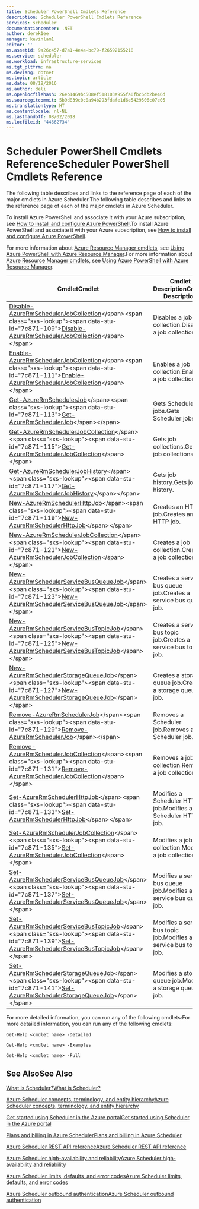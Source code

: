 ```yaml
---
title: Scheduler PowerShell Cmdlets Reference
description: Scheduler PowerShell Cmdlets Reference
services: scheduler
documentationcenter: .NET
author: derek1ee
manager: kevinlam1
editor: ''
ms.assetid: 9a26c457-d7a1-4e4a-bc79-f26592155218
ms.service: scheduler
ms.workload: infrastructure-services
ms.tgt_pltfrm: na
ms.devlang: dotnet
ms.topic: article
ms.date: 08/18/2016
ms.author: deli
ms.openlocfilehash: 26eb1469bc508ef518103a955fa0fbc6db2be46d
ms.sourcegitcommit: 5b9d839c0c0a94b293fdafe1d6e5429506c07e05
ms.translationtype: HT
ms.contentlocale: nl-NL
ms.lasthandoff: 08/02/2018
ms.locfileid: "44662734"
---
```

# <a name="scheduler-powershell-cmdlets-reference"></a><span data-ttu-id="7c871-103">Scheduler PowerShell Cmdlets Reference</span><span class="sxs-lookup"><span data-stu-id="7c871-103">Scheduler PowerShell Cmdlets Reference</span></span>
<span data-ttu-id="7c871-104">The following table describes and links to the reference page of each of the major cmdlets in Azure Scheduler.</span><span class="sxs-lookup"><span data-stu-id="7c871-104">The following table describes and links to the reference page of each of the major cmdlets in Azure Scheduler.</span></span>

<span data-ttu-id="7c871-105">To install Azure PowerShell and associate it with your Azure subscription, see [How to install and configure Azure PowerShell](/powershell/azureps-cmdlets-docs).</span><span class="sxs-lookup"><span data-stu-id="7c871-105">To install Azure PowerShell and associate it with your Azure subscription, see [How to install and configure Azure PowerShell](/powershell/azureps-cmdlets-docs).</span></span> 

<span data-ttu-id="7c871-106">For more information about [Azure Resource Manager cmdlets](https://msdn.microsoft.com/library/mt125356\(v=azure.200\).aspx), see [Using Azure PowerShell with Azure Resource Manager](../powershell-azure-resource-manager.md).</span><span class="sxs-lookup"><span data-stu-id="7c871-106">For more information about [Azure Resource Manager cmdlets](https://msdn.microsoft.com/library/mt125356\(v=azure.200\).aspx), see [Using Azure PowerShell with Azure Resource Manager](../powershell-azure-resource-manager.md).</span></span>

| <span data-ttu-id="7c871-107">Cmdlet</span><span class="sxs-lookup"><span data-stu-id="7c871-107">Cmdlet</span></span> | <span data-ttu-id="7c871-108">Cmdlet Description</span><span class="sxs-lookup"><span data-stu-id="7c871-108">Cmdlet Description</span></span> |
| --- | --- |
| <span data-ttu-id="7c871-109">[Disable-AzureRmSchedulerJobCollection](https://msdn.microsoft.com/library/mt490133\(v=azure.200\).aspx)</span><span class="sxs-lookup"><span data-stu-id="7c871-109">[Disable-AzureRmSchedulerJobCollection](https://msdn.microsoft.com/library/mt490133\(v=azure.200\).aspx)</span></span> |<span data-ttu-id="7c871-110">Disables a job collection.</span><span class="sxs-lookup"><span data-stu-id="7c871-110">Disables a job collection.</span></span> |
| <span data-ttu-id="7c871-111">[Enable-AzureRmSchedulerJobCollection](https://msdn.microsoft.com/library/mt490135\(v=azure.200\).aspx)</span><span class="sxs-lookup"><span data-stu-id="7c871-111">[Enable-AzureRmSchedulerJobCollection](https://msdn.microsoft.com/library/mt490135\(v=azure.200\).aspx)</span></span> |<span data-ttu-id="7c871-112">Enables a job collection.</span><span class="sxs-lookup"><span data-stu-id="7c871-112">Enables a job collection.</span></span> |
| <span data-ttu-id="7c871-113">[Get-AzureRmSchedulerJob](https://msdn.microsoft.com/library/mt490125\(v=azure.200\).aspx)</span><span class="sxs-lookup"><span data-stu-id="7c871-113">[Get-AzureRmSchedulerJob](https://msdn.microsoft.com/library/mt490125\(v=azure.200\).aspx)</span></span> |<span data-ttu-id="7c871-114">Gets Scheduler jobs.</span><span class="sxs-lookup"><span data-stu-id="7c871-114">Gets Scheduler jobs.</span></span> |
| <span data-ttu-id="7c871-115">[Get-AzureRmSchedulerJobCollection](https://msdn.microsoft.com/library/mt490132\(v=azure.200\).aspx)</span><span class="sxs-lookup"><span data-stu-id="7c871-115">[Get-AzureRmSchedulerJobCollection](https://msdn.microsoft.com/library/mt490132\(v=azure.200\).aspx)</span></span> |<span data-ttu-id="7c871-116">Gets job collections.</span><span class="sxs-lookup"><span data-stu-id="7c871-116">Gets job collections.</span></span> |
| <span data-ttu-id="7c871-117">[Get-AzureRmSchedulerJobHistory](https://msdn.microsoft.com/library/mt490126\(v=azure.200\).aspx)</span><span class="sxs-lookup"><span data-stu-id="7c871-117">[Get-AzureRmSchedulerJobHistory](https://msdn.microsoft.com/library/mt490126\(v=azure.200\).aspx)</span></span> |<span data-ttu-id="7c871-118">Gets job history.</span><span class="sxs-lookup"><span data-stu-id="7c871-118">Gets job history.</span></span> |
| <span data-ttu-id="7c871-119">[New-AzureRmSchedulerHttpJob](https://msdn.microsoft.com/library/mt490136\(v=azure.200\).aspx)</span><span class="sxs-lookup"><span data-stu-id="7c871-119">[New-AzureRmSchedulerHttpJob](https://msdn.microsoft.com/library/mt490136\(v=azure.200\).aspx)</span></span> |<span data-ttu-id="7c871-120">Creates an HTTP job.</span><span class="sxs-lookup"><span data-stu-id="7c871-120">Creates an HTTP job.</span></span> |
| <span data-ttu-id="7c871-121">[New-AzureRmSchedulerJobCollection](https://msdn.microsoft.com/library/mt490141\(v=azure.200\).aspx)</span><span class="sxs-lookup"><span data-stu-id="7c871-121">[New-AzureRmSchedulerJobCollection](https://msdn.microsoft.com/library/mt490141\(v=azure.200\).aspx)</span></span> |<span data-ttu-id="7c871-122">Creates a job collection.</span><span class="sxs-lookup"><span data-stu-id="7c871-122">Creates a job collection.</span></span> |
| <span data-ttu-id="7c871-123">[New-AzureRmSchedulerServiceBusQueueJob](https://msdn.microsoft.com/library/mt490134\(v=azure.200\).aspx)</span><span class="sxs-lookup"><span data-stu-id="7c871-123">[New-AzureRmSchedulerServiceBusQueueJob](https://msdn.microsoft.com/library/mt490134\(v=azure.200\).aspx)</span></span> |<span data-ttu-id="7c871-124">Creates a service bus queue job.</span><span class="sxs-lookup"><span data-stu-id="7c871-124">Creates a service bus queue job.</span></span> |
| <span data-ttu-id="7c871-125">[New-AzureRmSchedulerServiceBusTopicJob](https://msdn.microsoft.com/library/mt490142\(v=azure.200\).aspx)</span><span class="sxs-lookup"><span data-stu-id="7c871-125">[New-AzureRmSchedulerServiceBusTopicJob](https://msdn.microsoft.com/library/mt490142\(v=azure.200\).aspx)</span></span> |<span data-ttu-id="7c871-126">Creates a service bus topic job.</span><span class="sxs-lookup"><span data-stu-id="7c871-126">Creates a service bus topic job.</span></span> |
| <span data-ttu-id="7c871-127">[New-AzureRmSchedulerStorageQueueJob](https://msdn.microsoft.com/library/mt490127\(v=azure.200\).aspx)</span><span class="sxs-lookup"><span data-stu-id="7c871-127">[New-AzureRmSchedulerStorageQueueJob](https://msdn.microsoft.com/library/mt490127\(v=azure.200\).aspx)</span></span> |<span data-ttu-id="7c871-128">Creates a storage queue job.</span><span class="sxs-lookup"><span data-stu-id="7c871-128">Creates a storage queue job.</span></span> |
| <span data-ttu-id="7c871-129">[Remove-AzureRmSchedulerJob](https://msdn.microsoft.com/library/mt490140\(v=azure.200\).aspx)</span><span class="sxs-lookup"><span data-stu-id="7c871-129">[Remove-AzureRmSchedulerJob](https://msdn.microsoft.com/library/mt490140\(v=azure.200\).aspx)</span></span> |<span data-ttu-id="7c871-130">Removes a Scheduler job.</span><span class="sxs-lookup"><span data-stu-id="7c871-130">Removes a Scheduler job.</span></span> |
| <span data-ttu-id="7c871-131">[Remove-AzureRmSchedulerJobCollection](https://msdn.microsoft.com/library/mt490131\(v=azure.200\).aspx)</span><span class="sxs-lookup"><span data-stu-id="7c871-131">[Remove-AzureRmSchedulerJobCollection](https://msdn.microsoft.com/library/mt490131\(v=azure.200\).aspx)</span></span> |<span data-ttu-id="7c871-132">Removes a job collection.</span><span class="sxs-lookup"><span data-stu-id="7c871-132">Removes a job collection.</span></span> |
| <span data-ttu-id="7c871-133">[Set-AzureRmSchedulerHttpJob](https://msdn.microsoft.com/library/mt490130\(v=azure.200\).aspx)</span><span class="sxs-lookup"><span data-stu-id="7c871-133">[Set-AzureRmSchedulerHttpJob](https://msdn.microsoft.com/library/mt490130\(v=azure.200\).aspx)</span></span> |<span data-ttu-id="7c871-134">Modifies a Scheduler HTTP job.</span><span class="sxs-lookup"><span data-stu-id="7c871-134">Modifies a Scheduler HTTP job.</span></span> |
| <span data-ttu-id="7c871-135">[Set-AzureRmSchedulerJobCollection](https://msdn.microsoft.com/library/mt490129\(v=azure.200\).aspx)</span><span class="sxs-lookup"><span data-stu-id="7c871-135">[Set-AzureRmSchedulerJobCollection](https://msdn.microsoft.com/library/mt490129\(v=azure.200\).aspx)</span></span> |<span data-ttu-id="7c871-136">Modifies a job collection.</span><span class="sxs-lookup"><span data-stu-id="7c871-136">Modifies a job collection.</span></span> |
| <span data-ttu-id="7c871-137">[Set-AzureRmSchedulerServiceBusQueueJob](https://msdn.microsoft.com/library/mt490143\(v=azure.200\).aspx)</span><span class="sxs-lookup"><span data-stu-id="7c871-137">[Set-AzureRmSchedulerServiceBusQueueJob](https://msdn.microsoft.com/library/mt490143\(v=azure.200\).aspx)</span></span> |<span data-ttu-id="7c871-138">Modifies a service bus queue job.</span><span class="sxs-lookup"><span data-stu-id="7c871-138">Modifies a service bus queue job.</span></span> |
| <span data-ttu-id="7c871-139">[Set-AzureRmSchedulerServiceBusTopicJob](https://msdn.microsoft.com/library/mt490137\(v=azure.200\).aspx)</span><span class="sxs-lookup"><span data-stu-id="7c871-139">[Set-AzureRmSchedulerServiceBusTopicJob](https://msdn.microsoft.com/library/mt490137\(v=azure.200\).aspx)</span></span> |<span data-ttu-id="7c871-140">Modifies a service bus topic job.</span><span class="sxs-lookup"><span data-stu-id="7c871-140">Modifies a service bus topic job.</span></span> |
| <span data-ttu-id="7c871-141">[Set-AzureRmSchedulerStorageQueueJob](https://msdn.microsoft.com/library/mt490128\(v=azure.200\).aspx)</span><span class="sxs-lookup"><span data-stu-id="7c871-141">[Set-AzureRmSchedulerStorageQueueJob](https://msdn.microsoft.com/library/mt490128\(v=azure.200\).aspx)</span></span> |<span data-ttu-id="7c871-142">Modifies a storage queue job.</span><span class="sxs-lookup"><span data-stu-id="7c871-142">Modifies a storage queue job.</span></span> |

<span data-ttu-id="7c871-143">For more detailed information, you can run any of the following cmdlets:</span><span class="sxs-lookup"><span data-stu-id="7c871-143">For more detailed information, you can run any of the following cmdlets:</span></span> 

```
Get-Help <cmdlet name> -Detailed
```
```
Get-Help <cmdlet name> -Examples
```
```
Get-Help <cmdlet name> -Full
```

## <a name="see-also"></a><span data-ttu-id="7c871-144">See Also</span><span class="sxs-lookup"><span data-stu-id="7c871-144">See Also</span></span>
 [<span data-ttu-id="7c871-145">What is Scheduler?</span><span class="sxs-lookup"><span data-stu-id="7c871-145">What is Scheduler?</span></span>](scheduler-intro.md)

 [<span data-ttu-id="7c871-146">Azure Scheduler concepts, terminology, and entity hierarchy</span><span class="sxs-lookup"><span data-stu-id="7c871-146">Azure Scheduler concepts, terminology, and entity hierarchy</span></span>](scheduler-concepts-terms.md)

 [<span data-ttu-id="7c871-147">Get started using Scheduler in the Azure portal</span><span class="sxs-lookup"><span data-stu-id="7c871-147">Get started using Scheduler in the Azure portal</span></span>](scheduler-get-started-portal.md)

 [<span data-ttu-id="7c871-148">Plans and billing in Azure Scheduler</span><span class="sxs-lookup"><span data-stu-id="7c871-148">Plans and billing in Azure Scheduler</span></span>](scheduler-plans-billing.md)

 [<span data-ttu-id="7c871-149">Azure Scheduler REST API reference</span><span class="sxs-lookup"><span data-stu-id="7c871-149">Azure Scheduler REST API reference</span></span>](https://msdn.microsoft.com/library/mt629143)

 [<span data-ttu-id="7c871-150">Azure Scheduler high-availability and reliability</span><span class="sxs-lookup"><span data-stu-id="7c871-150">Azure Scheduler high-availability and reliability</span></span>](scheduler-high-availability-reliability.md)

 [<span data-ttu-id="7c871-151">Azure Scheduler limits, defaults, and error codes</span><span class="sxs-lookup"><span data-stu-id="7c871-151">Azure Scheduler limits, defaults, and error codes</span></span>](scheduler-limits-defaults-errors.md)

 [<span data-ttu-id="7c871-152">Azure Scheduler outbound authentication</span><span class="sxs-lookup"><span data-stu-id="7c871-152">Azure Scheduler outbound authentication</span></span>](scheduler-outbound-authentication.md)

